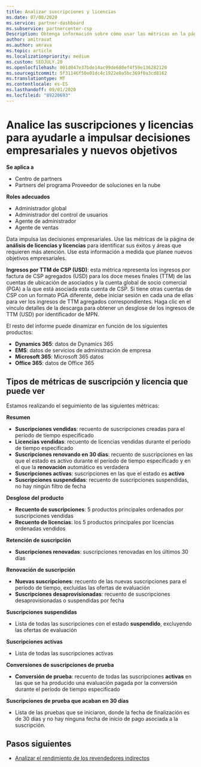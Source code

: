 ```yaml
---
title: Analizar suscripciones y licencias
ms.date: 07/08/2020
ms.service: partner-dashboard
ms.subservice: partnercenter-csp
Description: Obtenga información sobre cómo usar las métricas en la página de análisis de licencias y suscripción para identificar sus éxitos y áreas que requieren más atención.
author: amitravat
ms.author: amrava
ms.topic: article
ms.localizationpriority: medium
ms.custom: SEOJULY.20
ms.openlocfilehash: 001d047e37bde14ac99de680ef4f59e136282120
ms.sourcegitcommit: 5f31146f50e01dc4c1922e0a5bc369f0a3cd8162
ms.translationtype: MT
ms.contentlocale: es-ES
ms.lasthandoff: 09/01/2020
ms.locfileid: "89220693"
---
```

# <a name="analyze-subscriptions-and-licenses-to-help-you-drive-business-decisions-and-new-goals"></a>Analice las suscripciones y licencias para ayudarle a impulsar decisiones empresariales y nuevos objetivos

**Se aplica a**

- Centro de partners
- Partners del programa Proveedor de soluciones en la nube

**Roles adecuados**

- Administrador global
- Administrador del control de usuarios
- Agente de administrador
- Agente de ventas

Data impulsa las decisiones empresariales. Use las métricas de la página de **análisis de licencias y licencias** para identificar sus éxitos y áreas que requieren más atención. Use esta información a medida que planee nuevos objetivos empresariales.

**Ingresos por TTM de CSP (USD)**: esta métrica representa los ingresos por factura de CSP agregados (USD) para los doce meses finales (TTM) de las cuentas de ubicación de asociados y la cuenta global de socio comercial (PGA) a la que está asociada esta cuenta de CSP. Si tiene otras cuentas de CSP con un formato PGA diferente, debe iniciar sesión en cada una de ellas para ver los ingresos de TTM agregados correspondientes.  Haga clic en el vínculo detalles de la descarga para obtener un desglose de los ingresos de TTM (USD) por identificador de MPN.

El resto del informe puede dinamizar en función de los siguientes productos:

 - **Dynamics 365**: datos de Dynamics 365  
 - **EMS**: datos de servicios de administración de empresa  
 - **Microsoft 365**: Microsoft 365 datos  
 - **Office 365**: datos de Office 365  


## <a name="types-of-subscription-and-license-metrics-you-can-view"></a>Tipos de métricas de suscripción y licencia que puede ver

Estamos realizando el seguimiento de las siguientes métricas:

**Resumen**  
 - **Suscripciones vendidas**: recuento de suscripciones creadas para el período de tiempo especificado  
 - **Licencias vendidas**: recuento de licencias vendidas durante el período de tiempo especificado   
 - **Suscripciones renovando en 30 días**: recuento de suscripciones en las que el estado es activo durante el período de tiempo especificado y en el que la **renovación** automático es verdadera
 - **Suscripciones activas**: suscripciones en las que el estado es **activo**  
 - **Suscripciones suspendidas**: recuento de suscripciones suspendidas, no hay ningún filtro de fecha  

**Desglose del producto**  
 - **Recuento de suscripciones**: 5 productos principales ordenados por suscripciones vendidas  
 - **Recuento de licencias**: los 5 productos principales por licencias ordenadas vendidos

**Retención de suscripción**
 - **Suscripciones renovadas**: suscripciones renovadas en los últimos 30 días  

**Renovación de suscripción**  
 - **Nuevas suscripciones**: recuento de las nuevas suscripciones para el período de tiempo, excluidas las ofertas de evaluación  
 - **Suscripciones desaprovisionadas**: recuento de suscripciones desaprovisionadas o suspendidas por fecha  

**Suscripciones suspendidas**  
 - Lista de todas las suscripciones con el estado **suspendido**, excluyendo las ofertas de evaluación  
  
**Suscripciones activas**
 - Lista de todas las suscripciones activas  

**Conversiones de suscripciones de prueba**  
 - **Conversión de prueba**: recuento de todas las suscripciones **activas** en las que se ha producido una evaluación pagada por la conversión durante el período de tiempo especificado  

**Suscripciones de prueba que acaban en 30 días**  
 - Lista de las pruebas que se iniciaron, donde la fecha de finalización es de 30 días y no hay ninguna fecha de inicio de pago asociada a la suscripción.  

## <a name="next-steps"></a>Pasos siguientes

- [Analizar el rendimiento de los revendedores indirectos](analyze-indirect-resellers.md)